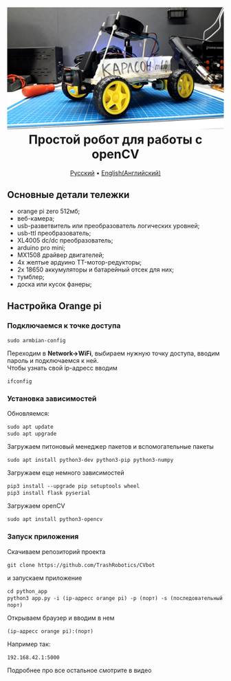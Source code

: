 <h1 align="center">
  <a href=""><img src="https://github.com/TrashRobotics/CVbot/blob/main/img/robot.jpeg" alt="Робот для работы с openCV" width="800"></a>
  <br>
	Простой робот для работы с openCV
  <br>
</h1>

<p align="center">
  <a href="https://github.com/TrashRobotics/CVbot/blob/main/README.md">Русский</a> •
  <a href="https://github.com/TrashRobotics/CVbot/blob/main/README-en.md">English(Английский)</a> 
</p>

## Основные детали тележки
* orange pi zero 512мб;
* веб-камера;
* usb-разветвитель или преобразователь логических уровней;
* usb-ttl преобразователь;
* XL4005 dc/dc преобразователь;  
* arduino pro mini;
* MX1508 драйвер двигателей;
* 4x желтые ардуино TT-мотор-редукторы;
* 2x 18650 аккумуляторы и батарейный отсек для них;
* тумблер;
* доска или кусок фанеры;

## Настройка Orange pi

### Подключаемся к точке доступа
```shell
sudo armbian-config
```
Переходим в **Network->WiFi**, выбираем нужную точку доступа,
вводим пароль и подключаемся к ней.    
Чтобы узнать свой ip-адресс вводим 
```shell
ifconfig
```

### Установка зависимостей
Обновляемся:
```shell
sudo apt update
sudo apt upgrade
```
Загружаем питоновый менеджер пакетов и вспомогательные пакеты
```shell
sudo apt install python3-dev python3-pip python3-numpy
```
Загружаем еще немного зависимостей
```shell
pip3 install --upgrade pip setuptools wheel
pip3 install flask pyserial 
```
Загружаем openCV
```shell
sudo apt install python3-opencv
```

### Запуск приложения
Скачиваем репозиторий проекта
```shell
git clone https://github.com/TrashRobotics/CVbot
```
и запускаем приложение
```shell
cd python_app
python3 app.py -i (ip-адресс orange pi) -p (порт) -s (последовательный порт)
```
Открываем браузер и вводим в нем 
```shell
(ip-адресс orange pi):(порт)
```
Например так:
```shell
192.168.42.1:5000
```     

Подробнее про все остальное смотрите в видео